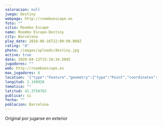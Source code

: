 ```yaml
---
valoracion: null
juego: Destiny
webpage: http://roomboescape.es
foto: ""
sitio: Roombo Escape
name: Roombo Escape-Destiny
city: Barcelona
play_date: 2018-06-16T22:00:00.000Z
rating: "4"
photo: /images/uploads/destiny.jpg
active: true
date: 2020-04-12T15:10:34.509Z
jugadores: ""
web: http://roomboescape.es
max_jugadores: 6
location: '{"type":"Feature","geometry":{"type":"Point","coordinates":[2.149928,41.3758762]}}'
longitud: 2.149928
tematica: ""
latitud: 41.3758762
publicar: si
fecha: ""
poblacion: Barcelona
---
```

Original por jugarse en exterior